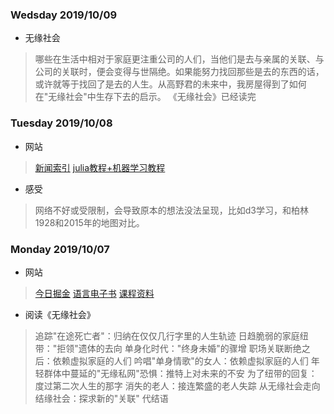 
### Wedsday 2019/10/09
- 无缘社会
> 哪些在生活中相对于家庭更注重公司的人们，当他们是去与亲属的关联、与公司的关联时，便会变得与世隔绝。如果能努力找回那些是去的东西的话，或许就等于找回了是去的人生。从高野君的未来中，我房屋得到了如何在"无缘社会"中生存下去的启示。
> 《无缘社会》已经读完

### Tuesday 2019/10/08
- 网站
> [新闻索引](https://go.readmorejoy.com/news)
> [julia教程+机器学习教程](https://juliaacademy.com/)

- 感受
> 网络不好或受限制，会导致原本的想法没法呈现，比如d3学习，和柏林1928和2015年的地图对比。



### Monday 2019/10/07
- 网站
> [今日掘金](http://zy2071.com/Fun/todayJueJin.html)
> [语言电子书](https://goalkicker.com/)
> [课程资料](https://lib-pku.github.io)

- 阅读《无缘社会》
> 追踪"在途死亡者"：归纳在仅仅几行字里的人生轨迹
> 日趋脆弱的家庭纽带："拒领"遗体的去向
> 单身化时代："终身未婚"的骤增
> 职场关联断绝之后：依赖虚拟家庭的人们
> 吟唱"单身情歌"的女人：依赖虚拟家庭的人们
> 年轻群体中蔓延的"无缘私网"恐惧：推特上对未来的不安
> 为了纽带的回复：度过第二次人生的那字
> 消失的老人：接连繁盛的老人失踪
> 从无缘社会走向结缘社会：探求新的"关联"
> 代结语


